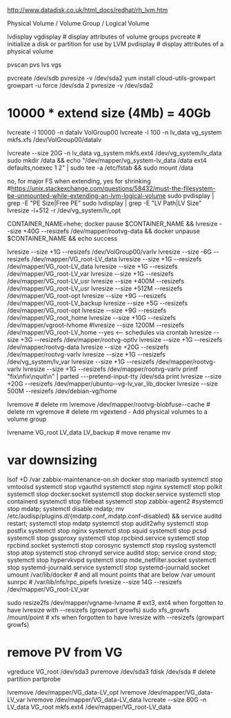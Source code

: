 http://www.datadisk.co.uk/html_docs/redhat/rh_lvm.htm

Physical Volume / Volume Group / Logical Volume

lvdisplay
vgdisplay # display attributes of volume groups
pvcreate # initialize a disk or partition for use by LVM
pvdisplay # display attributes of a physical volume

pvscan
pvs
lvs
vgs


pvcreate /dev/sdb
pvresize -v /dev/sda2
yum install cloud-utils-growpart
growpart -u force /dev/sda 2
pvresize -v /dev/sda2

# 10000 * extend size (4Mb) = 40Gb
lvcreate -l 10000 -n datalv  VolGroup00
lvcreate -l 100   -n lv_data vg_system
mkfs.xfs  /dev/VolGroup00/datalv

lvcreate --size 20G  -n lv_data vg_system
mkfs.ext4 /dev/vg_system/lv_data
sudo mkdir /data && echo "/dev/mapper/vg_system-lv_data /data                    ext4    defaults,noexec        1 2" | sudo tee -a /etc/fstab && sudo mount /data



no, for major FS when extending, yes for shrinking #https://unix.stackexchange.com/questions/58432/must-the-filesystem-be-unmounted-while-extending-an-lvm-logical-volume
sudo pvdisplay | grep -E "PE Size|Free PE"
sudo lvdisplay | grep -E "LV Path|LV Size"
lvresize -l+512 -r /dev/vg_system/lv_opt

CONTAINER_NAME=hehe; docker pause $CONTAINER_NAME && lvresize --size +40G --resizefs /dev/mapper/rootvg-data && docker unpause $CONTAINER_NAME && echo success

lvresize --size +1G   --resizefs /dev/VolGroup00/varlv
lvresize --size -6G   --resizefs /dev/mapper/VG_root-LV_data
lvresize --size +1G   --resizefs /dev/mapper/VG_root-LV_data
lvresize --size +1G   --resizefs /dev/mapper/VG_root-LV_var
lvresize --size +1G   --resizefs /dev/mapper/VG_root-LV_usr
lvresize --size +400M --resizefs /dev/mapper/VG_root-LV_usr
lvresize --size +512M --resizefs /dev/mapper/VG_root-opt
lvresize --size +9G   --resizefs /dev/mapper/VG_root-LV_backup
lvresize --size +5G   --resizefs /dev/mapper/VG_root-opt
lvresize --size +9G   --resizefs /dev/mapper/VG_root_home
lvresize --size +10G   --resizefs /dev/mapper/vgroot-lvhome
#lvresize --size 1200M   --resizefs /dev/mapper/VG_root-LV_home --yes <-- schedules via crontab
lvresize --size +3G   --resizefs /dev/mapper/rootvg-optlv
lvresize --size +1G   --resizefs /dev/mapper/rootvg-data
lvresize --size +20G   --resizefs /dev/mapper/rootvg-varlv
lvresize --size +1G   --resizefs /dev/vg_system/lv_var
lvresize --size +1G   --resizefs /dev/mapper/rootvg-varlv
lvresize --size +1G   --resizefs /dev/mapper/rootvg-varlv
printf "fix\nfix\nquit\n" | parted ---pretend-input-tty /dev/sda print
lvresize --size +20G   --resizefs /dev/mapper/ubuntu--vg-lv_var_lib_docker
lvresize --size 500M  --resizefs /dev/debian-vg/home


lvremove # delete rm
lvremove /dev/mapper/rootvg-blobfuse--cache # delete rm
vgremove # delete rm
vgextend - Add physical volumes to a volume group

lvrename VG_root LV_data LV_backup # move rename mv

# var downsizing
lsof +D /var
zabbix-maintenance-on.sh
docker stop mariadb
systemctl stop vmtoolsd
systemctl stop vgauthd
systemctl stop nginx
systemctl stop polkit
systemctl stop docker.socket
systemctl stop docker.service
systemctl stop containerd
systemctl stop filebeat
systemctl stop zabbix-agent2
#systemctl stop mdatp; systemctl disable mdatp; mv /etc/audisp/plugins.d/{mdatp.conf,.mdatp.conf-disabled} && service auditd restart;
systemctl stop mdatp
systemctl stop audit2why
systemctl stop postfix
systemctl stop nginx
systemctl stop squid
systemctl stop pcsd
systemctl stop gssproxy
systemctl stop rpcbind.service
systemctl stop rpcbind.socket
systemctl stop corosync
systemctl stop rsyslog
systemctl stop atop
systemctl stop chronyd
service auditd stop;
service crond stop;
systemctl stop hypervkvpd
systemctl stop mde_netfilter.socket
systemctl stop systemd-journald.service
systemctl stop systemd-journald.socket
umount /var/lib/docker # and all mount points that are below /var
umount sunrpc # /var/lib/nfs/rpc_pipefs
lvresize --size 14G --resizefs /dev/mapper/VG_root-LV_var

sudo resize2fs  /dev/mapper/vgname-lvname # ext3, ext4 when forgotten to have lvresize with --resizefs (growpart growfs)
sudo xfs_growfs /mount/point              # xfs       when forgotten to have lvresize with --resizefs (growpart growfs)

# remove PV from VG
vgreduce VG_root /dev/sda3
pvremove /dev/sda3
fdisk /dev/sda # delete partition
partprobe


lvremove /dev/mapper/VG_data-LV_opt
lvremove /dev/mapper/VG_data-LV_var
lvremove /dev/mapper/VG_data-LV_data
lvcreate --size 80G  -n LV_data VG_root
mkfs.ext4 /dev/mapper/VG_root-LV_data
